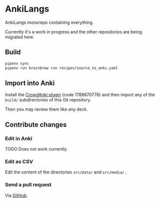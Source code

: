 # AnkiLangs

AnkiLangs monorepo containing everything.

Currently it's a work in progress and the other repositories are being
migrated here.


## Build

```bash
pipenv sync
pipenv run brainbrew run recipes/source_to_anki.yaml
```


## Import into Anki

Install the [CrowdAnki plugin](https://ankiweb.net/shared/info/1788670778)
(code 1788670778) and then import any of the `build/` subdirectories of this
Git repository.

Then you may review them like any deck.


## Contribute changes

### Edit in Anki

TODO Does not work currently.

### Edit as CSV

Edit the content of the directories `src/data/` and `src/media/` .

### Send a pull request

Via
[GitHub](https://docs.github.com/en/pull-requests/collaborating-with-pull-requests/proposing-changes-to-your-work-with-pull-requests/creating-a-pull-request-from-a-fork).
